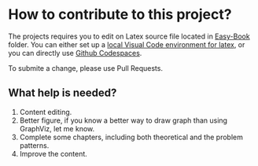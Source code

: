 # How to contribute to this project?
The projects requires you to edit on Latex source file located in [Easy-Book](Easy-Book) folder. You can either set up a [local Visual Code environment for latex](https://dev.to/ucscmozilla/how-to-create-and-compile-latex-documents-on-visual-studio-code-3jbk), or you can directly use [Github Codespaces](https://github.com/features/codespaces).

To submite a change, please use Pull Requests.

## What help is needed?
1. Content editing.
2. Better figure, if you know a better way to draw graph than using GraphViz, let me know.
3. Complete some chapters, including both theoretical and the problem patterns.
4. Improve the content.